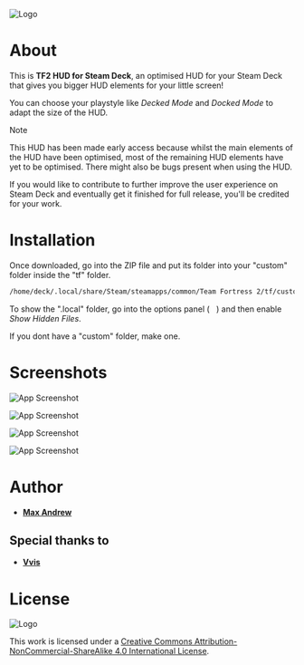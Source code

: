 
![Logo](https://images.gamebanana.com/img/ss/wips/6561293464f42.jpg)
# About

This is **TF2 HUD for Steam Deck**, an optimised HUD for your Steam Deck that gives you bigger HUD elements for your little screen!

You can choose your playstyle like *Decked Mode* and *Docked Mode* to adapt the size of the HUD.

> [!NOTE]
> This HUD has been made early access because whilst the main elements of the HUD have been optimised, most of the remaining HUD elements have yet to be optimised. There might also be bugs present when using the HUD.
>
> If you would like to contribute to further improve the user experience on Steam Deck and eventually get it finished for full release, you'll be credited for your work.
# Installation

Once downloaded, go into the ZIP file and put its folder into your "custom" folder inside the "tf" folder.

```bash
/home/deck/.local/share/Steam/steamapps/common/Team Fortress 2/tf/custom
```

To show the ".local" folder, go into the options panel (<img height="12" width="12" src="https://upload.wikimedia.org/wikipedia/commons/b/b2/Hamburger_icon.svg">) and then enable *Show Hidden Files*.

If you dont have a "custom" folder, make one.
# Screenshots

![App Screenshot](https://images.gamebanana.com/img/ss/wips/6659ee023cbc8.jpg)

![App Screenshot](https://images.gamebanana.com/img/ss/wips/656120f1c4c28.jpg)

![App Screenshot](https://images.gamebanana.com/img/ss/wips/656120e1a1d84.jpg)

![App Screenshot](https://images.gamebanana.com/img/ss/wips/656120e6b3d30.jpg)
# Author

- [**Max Andrew**](https://github.com/maxiandrew)

## Special thanks to
- [**Vvis**](https://github.com/Lambdagon)
# License

![Logo](https://i.creativecommons.org/l/by-nc-sa/4.0/88x31.png)

This work is licensed under a [Creative Commons Attribution-NonCommercial-ShareAlike 4.0 International License](creativecommons.org/licenses/by-nc-sa/4.0/).
